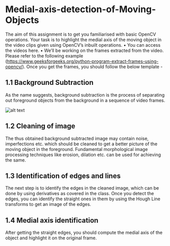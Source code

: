 # Medial-axis-detection-of-Moving-Objects

The aim of this assignment is to get you familiarised with basic OpenCV
operations. Your task is to highlight the medial axis of the moving object in
the video clips given using OpenCV’s inbuilt operations.
• You can access the videos here.
• We’ll be working on the frames extracted from the video. Please refer to
the following example (https://www.geeksforgeeks.org/python-program-extract-frames-using-opencv/).
Once you get the frames, you should follow the below template - 


## 1.1 Background Subtraction
As the name suggests, background subtraction is the process of separating
out foreground objects from the background in a sequence of video frames.

![alt text](https://github.com/Sharut/Sharut/blob/master/Images/fig1?raw=true)


## 1.2 Cleaning of image
The thus obtained background subtracted image may contain noise, imperfections etc. which should be cleaned to get a better picture of the moving
object in the foreground. Fundamental morphological image processing techniques like erosion, dilation etc. can be used for achieving the same.

## 1.3 Identification of edges and lines
The next step is to identify the edges in the cleaned image, which can be
done by using derivatives as covered in the class. Once you detect the edges,
you can identify the straight ones in them by using the Hough Line transforms
to get an image of the edges.

## 1.4 Medial axis identification
After getting the straight edges, you should compute the medial axis of the
object and highlight it on the original frame.
